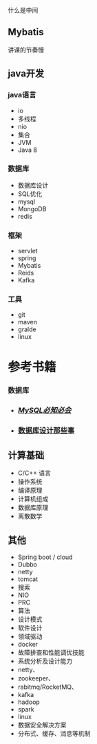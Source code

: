 什么是中间
## Mybatis
讲课的节奏慢

## java开发

### java语言 

- io
- 多线程
- nio
- 集合
- JVM
- Java 8 

### 数据库

- 数据库设计
- SQL优化 
- mysql
- MongoDB
- redis

### 框架
- servlet
- spring
- Mybatis
- Reids
- Kafka

### 工具

- git
- maven
- gralde
- linux

# 参考书籍

### 数据库

- ### [*MySQL必知必会*](http://www.baidu.com/link?url=HQbrs-LQb6Bjcknx-UjfYUkAYcJsc1eani9mSS1_diyel4BMuNdrQ4oXYKtc_c54ZQtOLzLGMHgyekL4ikdLWjW_7WzpwAAdtXgM6AIkiIm0UkvDkrFd4vKon9MxFbqlFMCQuKzztmn_eaZwbXukr_)

- ### [数据库设计那些事](https://www.imooc.com/learn/117)
## 计算基础
- C/C++ 语言
- 操作系统
- 编译原理
- 计算机组成
- 数据库原理
- 离散数学
 ## 其他
   - Spring boot / cloud
   - Dubbo
   - netty
   - tomcat
   - 搜索
   - NIO
   - PRC
   - 算法
   - 设计模式
   - 软件设计 
   - 领域驱动
   - docker
   - 故障排查和性能调优技能
   - 系统分析及设计能力
   - netty、
   - zookeeper、
   - rabitmq/RocketMQ、
   - kafka
   - hadoop
   - spark
   - linux
   - 数据安全解决方案
   - 分布式、缓存、消息等机制
   
